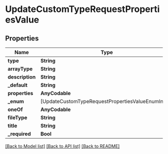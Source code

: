 # UpdateCustomTypeRequestPropertiesValue

## Properties
Name | Type | Description | Notes
------------ | ------------- | ------------- | -------------
**type** | **String** |  | 
**arrayType** | **String** |  | [optional] 
**description** | **String** |  | [optional] 
**_default** | **String** |  | [optional] 
**properties** | **AnyCodable** |  | [optional] 
**_enum** | [UpdateCustomTypeRequestPropertiesValueEnumInner] |  | [optional] 
**oneOf** | **AnyCodable** |  | [optional] 
**fileType** | **String** |  | [optional] 
**title** | **String** |  | [optional] 
**_required** | **Bool** |  | [optional] 

[[Back to Model list]](../README.md#documentation-for-models) [[Back to API list]](../README.md#documentation-for-api-endpoints) [[Back to README]](../README.md)


